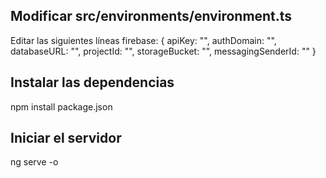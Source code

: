 ## Modificar src/environments/environment.ts
Editar las siguientes líneas
firebase: {
    apiKey: "",
    authDomain: "",
    databaseURL: "",
    projectId: "",
    storageBucket: "",
    messagingSenderId: ""
  }

## Instalar las dependencias
npm install package.json

## Iniciar el servidor
ng serve -o
